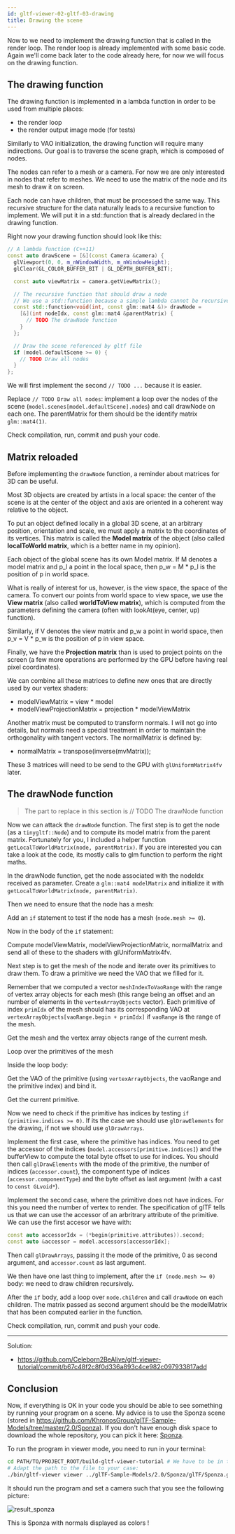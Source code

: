 ```yaml
---
id: gltf-viewer-02-gltf-03-drawing
title: Drawing the scene
---
```


Now to we need to implement the drawing function that is called in the render loop. The render loop is already implemented with some basic code. Again we'll come back later to the code already here, for now we will focus on the drawing function.

## The drawing function

The drawing function is implemented in a lambda function in order to be used from multiple places:
- the render loop
- the render output image mode (for tests)

Similarly to VAO initialization, the drawing function will require many indirections. Our goal is to traverse the scene graph, which is composed of nodes.

The nodes can refer to a mesh or a camera. For now we are only interested in nodes that refer to meshes. We need to use the matrix of the node and its mesh to draw it on screen.

Each node can have children, that must be processed the same way. This recursive structure for the data naturally leads to a recursive function to implement. We will put it in a std::function that is already declared in the drawing function.

Right now your drawing function should look like this:

```cpp
// A lambda function (C++11)
const auto drawScene = [&](const Camera &camera) {
  glViewport(0, 0, m_nWindowWidth, m_nWindowHeight);
  glClear(GL_COLOR_BUFFER_BIT | GL_DEPTH_BUFFER_BIT);

  const auto viewMatrix = camera.getViewMatrix();

  // The recursive function that should draw a node
  // We use a std::function because a simple lambda cannot be recursive
  const std::function<void(int, const glm::mat4 &)> drawNode =
    [&](int nodeIdx, const glm::mat4 &parentMatrix) {
      // TODO The drawNode function
    }
  };

  // Draw the scene referenced by gltf file
  if (model.defaultScene >= 0) {
    // TODO Draw all nodes
  }
};
```
We will first implement the second `// TODO ...` because it is easier.

<span class="todo badge"></span> Replace `// TODO Draw all nodes`: implement a loop over the nodes of the scene (`model.scenes[model.defaultScene].nodes`) and call drawNode on each one. The parentMatrix for them should be the identify matrix `glm::mat4(1)`.

<span class="todo badge"></span> Check compilation, run, commit and push your code.

## Matrix reloaded

Before implementing the `drawNode` function, a reminder about matrices for 3D can be useful.

Most 3D objects are created by artists in a local space: the center of the scene is at the center of the object and axis are oriented in a coherent way relative to the object.

To put an object defined locally in a global 3D scene, at an arbitrary position, orientation and scale, we must apply a matrix to the coordinates of its vertices. This matrix is called the **Model matrix** of the object (also called **localToWorld matrix**, which is a better name in my opinion).

Each object of the global scene has its own Model matrix. If M denotes a model matrix and p_l a point in the local space, then p_w = M * p_l is the position of p in world space.

What is really of interest for us, however, is the view space, the space of the camera. To convert our points from world space to view space, we use the **View matrix** (also called **worldToView matrix**), which is computed from the parameters defining the camera (often with lookAt(eye, center, up) function).

Similarly, if V denotes the view matrix and p_w a point in world space, then p_v = V * p_w is the position of p in view space.

Finally, we have the **Projection matrix** than is used to project points on the screen (a few more operations are performed by the GPU before having real pixel coordinates).

We can combine all these matrices to define new ones that are directly used by our vertex shaders:
- modelViewMatrix = view * model
- modelViewProjectionMatrix = projection * modelViewMatrix

Another matrix must be computed to transform normals. I will not go into details, but normals need a special treatment in order to maintain the orthogonality with tangent vectors. The normalMatrix is defined by:
- normalMatrix = transpose(inverse(mvMatrix));

These 3 matrices will need to be send to the GPU with `glUniformMatrix4fv` later.

## The drawNode function

> The part to replace in this section is // TODO The drawNode function

Now we can attack the `drawNode` function. The first step is to get the node (as a `tinygltf::Node`) and to compute its model matrix from the parent matrix. Fortunately for you, I included a helper function `getLocalToWorldMatrix(node, parentMatrix)`. If you are interested you can take a look at the code, its mostly calls to glm function to perform the right maths.

<span class="todo badge"></span> In the drawNode function, get the node associated with the nodeIdx received as parameter. Create a `glm::mat4 modelMatrix` and initialize it with `getLocalToWorldMatrix(node, parentMatrix)`.

Then we need to ensure that the node has a mesh:

<span class="todo badge"></span> Add an `if` statement to test if the node has a mesh (`node.mesh >= 0`).

Now in the body of the `if` statement:

<span class="todo badge"></span> Compute modelViewMatrix, modelViewProjectionMatrix, normalMatrix and send all of these to the shaders with glUniformMatrix4fv.

Next step is to get the mesh of the node and iterate over its primitives to draw them. To draw a primitive we need the VAO that we filled for it.

Remember that we computed a vector `meshIndexToVaoRange` with the range of vertex array objects for each mesh (this range being an offset and an number of elements in the `vertexArrayObjects` vector). Each primitive of index `primIdx` of the mesh should has its corresponding VAO at `vertexArrayObjects[vaoRange.begin + primIdx]` if `vaoRange` is the range of the mesh. 

<span class="todo badge"></span> Get the mesh and the vertex array objects range of the current mesh.

<span class="todo badge"></span> Loop over the primitives of the mesh

Inside the loop body:

<span class="todo badge"></span> Get the VAO of the primitive (using `vertexArrayObjects`, the vaoRange and the primitive index) and bind it.

<span class="todo badge"></span> Get the current primitive.

Now we need to check if the primitive has indices by testing `if (primitive.indices >= 0)`. If its the case we should use `glDrawElements` for the drawing, if not we should use `glDrawArrays`.

<span class="todo badge"></span> Implement the first case, where the primitive has indices. You need to get the accessor of the indices (`model.accessors[primitive.indices]`) and the bufferView to compute the total byte offset to use for indices. You should then call `glDrawElements` with the mode of the primitive, the number of indices (`accessor.count`), the component type of indices (`accessor.componentType`) and the byte offset as last argument (with a cast to `const GLvoid*`).

<span class="todo badge"></span> Implement the second case, where the primitive does not have indices. For this you need the number of vertex to render. The specification of glTF tells us that we can use the accessor of an arbritrary attribute of the primitive. We can use the first accesor we have with:
```cpp
const auto accessorIdx = (*begin(primitive.attributes)).second;
const auto &accessor = model.accessors[accessorIdx];
```
Then call `glDrawArrays`, passing it the mode of the primitive, 0 as second argument, and `accessor.count` as last argument.

We then have one last thing to implement, after the `if (node.mesh >= 0)` body: we need to draw children recursively.

<span class="todo badge"></span> After the `if` body, add a loop over `node.children` and call `drawNode` on each children. The matrix passed as second argument should be the modelMatrix that has been computed earlier in the function.

<span class="todo badge"></span> Check compilation, run, commit and push your code.

---

Solution:
- https://github.com/Celeborn2BeAlive/gltf-viewer-tutorial/commit/b67c48f2c8f0d336a893c4ce982c097933817add

## Conclusion

Now, if everything is OK in your code you should be able to see something by running your program on a scene. My advice is to use the Sponza scene (stored in https://github.com/KhronosGroup/glTF-Sample-Models/tree/master/2.0/Sponza). If you don't have enough disk space to download the whole repository, you can pick it here: [Sponza](/openglnoel/files/Sponza.zip).

To run the program in viewer mode, you need to run in your terminal:
```bash
cd PATH/TO/PROJECT_ROOT/build-gltf-viewer-tutorial # We have to be in the build folder
# Adapt the path to the file to your case:
./bin/gltf-viewer viewer ../glTF-Sample-Models/2.0/Sponza/glTF/Sponza.gltf --lookat "-5.26056,6.59932,0.85661,-4.40144,6.23486,0.497347,0.342113,0.931131,-0.126476"
```

It should run the program and set a camera such that you see the following picture:

![result_sponza](/openglnoel/img/gltf/result_sponza.png)

This is Sponza with normals displayed as colors !